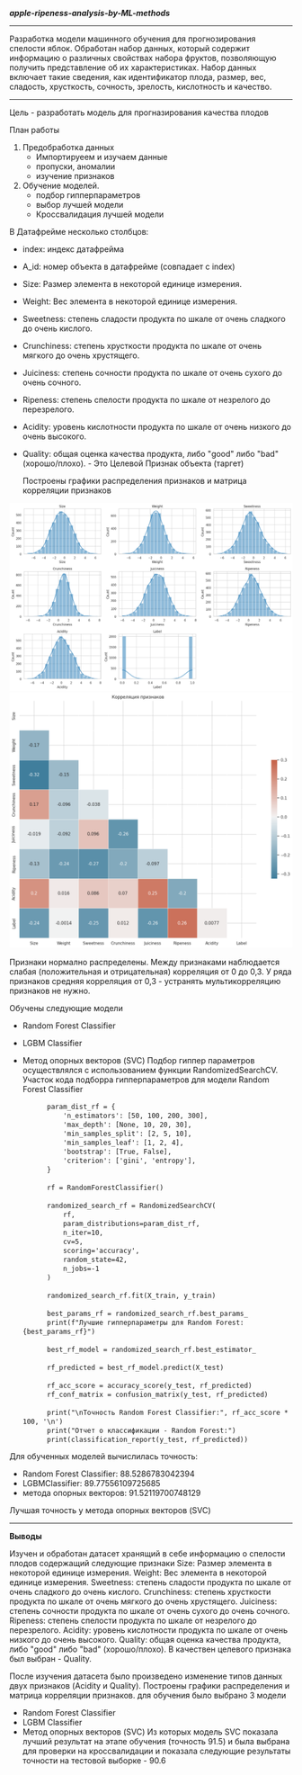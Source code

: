 ___apple-ripeness-analysis-by-ML-methods___
____
Разработка модели машинного обучения для прогнозирования спелости яблок.
Обработан набор данных, который содержит информацию о различных свойствах набора фруктов, позволяющую получить представление об их характеристиках. 
Набор данных включает такие сведения, как идентификатор плода, размер, вес, сладость, хрусткость, сочность, зрелость, кислотность и качество.
____
Цель - разработать модель для прогназирования качества плодов

План работы
1. Предобработка данных
    - Импортируеем и изучаем данные
    - пропуски, аномалии
    - изучение признаков
2. Обучение моделей.
    - подбор гипперпараметров
    - выбор лучшей модели
    - Кроссвалидация лучшей модели

В Датафрейме несколько столбцов:
- index: индекс датафрейма
- A_id: номер объекта в датафрейме (совпадает с index)
- Size: Размер элемента в некоторой единице измерения.
- Weight: Вес элемента в некоторой единице измерения.
- Sweetness: степень сладости продукта по шкале от очень сладкого до очень кислого.
- Crunchiness: степень хрусткости продукта по шкале от очень мягкого до очень хрустящего.
- Juiciness: степень сочности продукта по шкале от очень сухого до очень сочного.
- Ripeness: степень спелости продукта по шкале от незрелого до перезрелого.
- Acidity: уровень кислотности продукта по шкале от очень низкого до очень высокого.
- Quality: общая оценка качества продукта, либо "good" либо "bad" (хорошо/плохо). - Это Целевой Признак объекта (таргет)
  
  Построены графики распределения признаков и матрица корреляции признаков 

![Распределения признаков](https://github.com/Digital-Department-Vavilov-University/apple-ripeness-analysis-by-ML-methods/blob/main/Hist_plot.png)
![Матрица корреляции признаков](https://github.com/Digital-Department-Vavilov-University/apple-ripeness-analysis-by-ML-methods/blob/main/matrx_corr.png)

Признаки нормално распределены.
Между признаками наблюдается слабая (положительная и отрицательная) корреляция от 0 до 0,3. У ряда признаков средняя корреляция от 0,3 - устранять мультикорреляцию признаков не нужно.

Обучены следующие модели
- Random Forest Classifier
- LGBM Classifier
- Метод опорных векторов (SVC)
Подбор гиппер параметров осуществлялся с использованием функции RandomizedSearchCV.
Участок кода подборра гипперпараметров для модели Random Forest Classifier

            param_dist_rf = {
                'n_estimators': [50, 100, 200, 300],
                'max_depth': [None, 10, 20, 30],
                'min_samples_split': [2, 5, 10],
                'min_samples_leaf': [1, 2, 4],
                'bootstrap': [True, False],
                'criterion': ['gini', 'entropy'],
            }
            
            rf = RandomForestClassifier()
            
            randomized_search_rf = RandomizedSearchCV(
                rf,
                param_distributions=param_dist_rf,
                n_iter=10,
                cv=5,
                scoring='accuracy',
                random_state=42,
                n_jobs=-1
            )
            
            randomized_search_rf.fit(X_train, y_train)
            
            best_params_rf = randomized_search_rf.best_params_
            print(f"Лучшие гипперпараметры для Random Forest: {best_params_rf}")
            
            best_rf_model = randomized_search_rf.best_estimator_
            
            rf_predicted = best_rf_model.predict(X_test)
            
            rf_acc_score = accuracy_score(y_test, rf_predicted)
            rf_conf_matrix = confusion_matrix(y_test, rf_predicted)

            print("\nТочность Random Forest Classifier:", rf_acc_score * 100, '\n')
            print("Отчет о классификации - Random Forest:")
            print(classification_report(y_test, rf_predicted))

  
Для обученных моделей вычислилась точность:
-  Random Forest Classifier: 88.5286783042394
-  LGBMClassifier: 89.77556109725685
-  метода опорных векторов: 91.52119700748129

Лучшая точность у метода опорных векторов (SVC)
____
__Выводы__

Изучен и обработан датасет хранящий в себе информацию о спелости плодов содержащий следующие признаки
Size: Размер элемента в некоторой единице измерения.
Weight: Вес элемента в некоторой единице измерения.
Sweetness: степень сладости продукта по шкале от очень сладкого до очень кислого.
Crunchiness: степень хрусткости продукта по шкале от очень мягкого до очень хрустящего.
Juiciness: степень сочности продукта по шкале от очень сухого до очень сочного.
Ripeness: степень спелости продукта по шкале от незрелого до перезрелого.
Acidity: уровень кислотности продукта по шкале от очень низкого до очень высокого.
Quality: общая оценка качества продукта, либо "good" либо "bad" (хорошо/плохо).
В качествен целевого признака был выбран - Quality.

После изучения датасета было произведено изменение типов данных двух признаков (Acidity и  Quality).
Построены графики распределения и матрица корреляции признаков.
для обучения было выбрано 3 модели
- Random Forest Classifier
- LGBM Classifier
- Метод опорных векторов (SVC)
Из которых модель SVC показала лучший результат на этапе обучения (точность 91.5) и была выбрана для проверки на кроссвалидации и показала следующие результаты точности на тестовой выборке - 90.6
